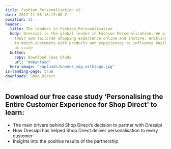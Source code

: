 ```yaml
---
title: Fashion Personalisation v2
date: 2017-11-08 15:17:00 Z
position: 21
header:
  title: The leaders in Fashion Personalisation
  body: Dressipi is the global leader in Fashion Personalisation. We give each customer
    their own tailored shopping experience online and instore, enabling retailers
    to match customers with products and experiences to influence buying behaviour
    at scale
  button:
    copy: Download Case Study
    url: "#download"
  hero-image: "/uploads/banner_sdg_withlogo.jpg"
is-landing-page: true
downloads: Shop Direct
---
```


## Download our free case study ‘Personalising the Entire Customer Experience for Shop Direct’ to learn:

* The main drivers behind Shop Direct’s decision to partner with Dressipi
* How Dressipi has helped Shop Direct deliver personalisation to every customer
* Insights into the positive results of the partnership